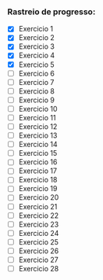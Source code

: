 ### Rastreio de progresso:

- [x] Exercicio 1
- [x] Exercicio 2
- [x] Exercicio 3
- [x] Exercicio 4
- [x] Exercicio 5
- [ ] Exercicio 6
- [ ] Exercicio 7
- [ ] Exercicio 8
- [ ] Exercicio 9
- [ ] Exercicio 10
- [ ] Exercicio 11
- [ ] Exercicio 12
- [ ] Exercicio 13
- [ ] Exercicio 14
- [ ] Exercicio 15
- [ ] Exercicio 16
- [ ] Exercicio 17
- [ ] Exercicio 18
- [ ] Exercicio 19
- [ ] Exercicio 20
- [ ] Exercicio 21
- [ ] Exercicio 22
- [ ] Exercicio 23
- [ ] Exercicio 24
- [ ] Exercicio 25
- [ ] Exercicio 26
- [ ] Exercicio 27
- [ ] Exercicio 28

<!-- Comentando essa linha>  <span style="color:red;">Lista Sequencial concluida em 05/01/2024</span>
